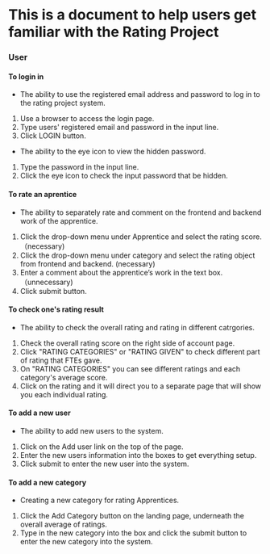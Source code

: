 # This is a document to help users get familiar with the Rating Project 

### User

#### To login in 
- The ability to use the registered email address and password to log in to the rating project system.
1. Use a browser to access the login page.
2. Type users' registered email and password in the input line.
3. Click LOGIN button.

- The ability to the eye icon to view the hidden password.
1. Type the password in the input line.
2. Click the eye icon to check the input password that be hidden.

#### To rate an aprentice
- The ability to separately rate and comment on the frontend and backend work of the apprentice.
1. Click the drop-down menu under Apprentice and select the rating score. （necessary)
2. Click the drop-down menu under category and select the rating object from frontend and backend. (necessary)
3. Enter a comment about the apprentice’s work in the text box. （unnecessary)
4. Click submit button.

#### To check one's rating result
- The ability to check the overall rating and rating in different catrgories.
1. Check the overall rating score on the right side of account page.
2. Click "RATING CATEGORIES" or "RATING GIVEN" to check different part of rating that FTEs gave.
3. On "RATING CATEGORIES" you can see different ratings and each category's average score.
4. Click on the rating and it will direct you to a separate page that will show you each individual rating.

#### To add a new user
- The ability to add new users to the system.
1. Click on the Add user link on the top of the page.
2. Enter the new users information into the boxes to get everything setup.
3. Click submit to enter the new user into the system.

#### To add a new category
- Creating a new category for rating Apprentices.
1. Click the Add Category button on the landing page, underneath the overall average of ratings.
2. Type in the new category into the box and click the submit button to enter the new category into the system.
